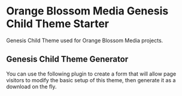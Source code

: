 # Orange Blossom Media Genesis Child Theme Starter
Genesis Child Theme used for Orange Blossom Media projects.

## Genesis Child Theme Generator

You can use the following plugin to create a form that will allow page visitors to modify the basic setup of this theme, then generate it as a download on the fly.
